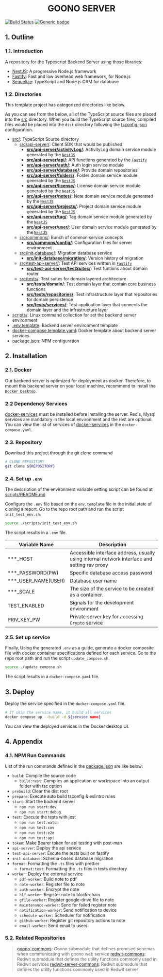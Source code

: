 <h1 align="center">GOONO SERVER</h1>

[![Build Status](https://jenkins.redwit.io/buildStatus/icon?job=redwit-dev%2Fgoono-server-ts%2Fdev)](https://jenkins.redwit.io/job/redwit-dev/job/goono-server-ts/job/dev/)
[![Generic badge](https://img.shields.io/badge/version-v3.1.4-green.svg)](https://github.com/redwit-dev/goono-server-ts/releases)

## 1. Outline
### 1.1. Introduction

A repository for the Typescript Backend Server using those libraries:
  - [NestJS](https://nestjs.com): A progressive Node.js framework
  - [Fastify](https://fastify.dev/): Fast and low overhead web framework, for Node.js
  - [Sequelize](https://sequelize.org/): TypeScript and Node.js ORM for database

### 1.2. Directories
This template project has categorized directories like below.

As you can see from the below, all of the TypeScript source files are placed into the [src](src/) directory. When you build the TypeScript source files, compiled files would be placed into the `dist` directory following the [tsconfig.json](tsconfig.json) configuration.

  - [src/](src/): TypeScript Source directory
    - [src/api-server/](src/api-server/): Client SDK that would be published
      - [**src/api-server/activityLog/**](src/api-server/activityLog/): ActivityLog domain service module generated by the [`NestJS`](https://nestjs.com)
      - [**src/api-server/api/**](src/api-server/api/): API functions generated by the [`Fastify`](https://github.com/fastify/fastify)
      - [**src/api-server/auth/**](src/api-server/auth/): Auth login service module
      - [**src/api-server/database/**](src/api-server/database/): Provide domain repositories
      - [**src/api-server/folders/**](src/api-server/folders/): Folder domain service module generated by the [`NestJS`](https://nestjs.com)
      - [**src/api-server/license/**](src/api-server/license/): License domain service module generated by the [`NestJS`](https://nestjs.com)
      - [**src/api-server/notes/**](src/api-server/notes/): Note domain service module generated by the [`NestJS`](https://nestjs.com)
      - [**src/api-server/projects/**](src/api-server/projects/): Project domain service module generated by the [`NestJS`](https://nestjs.com)
      - [**src/api-server/tag/**](src/api-server/tag/): Tag domain service module generated by the [`NestJS`](https://nestjs.com)
      - [**src/api-server/user/**](src/api-server/user/): User domain service module generated by the [`NestJS`](https://nestjs.com)
    - [src/commons/](src/commons/): Bunch of common service concepts
        - [**src/commons/config/**](src/commons/config/): Configuration files for server environment
    - [src/init-database/](src/init-database/): Migration database service
        - [**src/init-database/migration/**](src/init-database/migration/): Version history of migration
    - [src/test-api-server/](src/test-api-server/): Test API services written in [`Fastify`](https://github.com/fastify/fastify)
        - [**src/test-api-server/testSuites/**](src/test-api-server/testSuites/): Test funtions about domain router
    - [src/tests/](src/tests/): Test suites for domain layered architecture
        - [**src/tests/domain/**](src/tests/domain/): Test domain layer that contain core business functions
        - [**src/tests/repositories/**](src/tests/repositories/): Test infrastructure layer that repositories for domain persistence
        - [**src/tests/services/**](src/tests/services/): Test application layer that connects the domain layer and the infrastructure layer
  - [scripts/](scripts/): Linux command collection for set the backend server environment
  - [.env.template](.env.template): Backend server environment template
  - [docker-compose.template.yaml](docker-compose.template.yaml): Docker template about backend server services
  - [package.json](package.json): NPM configuration

## 2. Installation
### 2.1. Docker
Our backend server is optimized for deployment as docker. Therefore, to mount this backend server on your local machine, recommend to install the [`Docker Desktop`](https://www.docker.com/products/docker-desktop/).

### 2.2 Dependency Services
[docker-services](https://github.com/redwit-dev/docker-services) must be installed before installing the server. Redis, Mysql services are mandatory in the local environment and the rest are optional. You can view the list of services of  [docker-services](https://github.com/redwit-dev/docker-services) in the `docker-compose.yaml`.

### 2.3. Repository
Download this project through the git clone command
```bash
# CLONE REPOSITORY
git clone ${REPOSITORY}
```

### 2.4. Set up `.env`
The description of the environment variable setting script can be found at [scripts/README.md](scripts/README.md)

Configure the `.env` file based on the `env.template` file in the initial state of cloning a report.
Go to the repo root path and run the script `init_test_env.sh`. 
```bash
source ./scripts/init_test_env.sh
```
The script results in a `.env` file.


| Variable Name          | Description
|-----------------|----------------------------------------
| ***_HOST |  Accessible interface address, usually using internal network interface and setting rev proxy
| ***_PASSWORD(PW)      | Specific database access password
| ***_USER_NAME(USER)       | Database user name
| ***_SCALE      | The size of the service to be created as a container.
| TEST_ENABLED   | Signals for the development environment
| PRIV_KEY_PW   | Private server key for accessing `Crypto` service

### 2.5. Set up service
Finally, Using the generated `.env` as a guide, generate a docker composite file with docker container specifications defined for each service.
Go to the repo root path and run the script `update_compose.sh`. 
```bash
source ./update_compose.sh
```
The script results in a `docker-compose.yaml` file.

## 3. Deploy
Deploy the service specified in the `docker-compose.yaml` file.
```bash
# If skip the service name, it build all services
docker compose up --build -d ${service name}
```

You can view the deployed services in the Docker desktop UI.

## 4. Appendix
### 4.1. NPM Run Commands
List of the run commands defined in the [package.json](package.json) are like below:
  - `build`: Compile the source code
    - `build:nest`: Compiles an application or workspace into an output folder with tsc option
  - `prebuild`: Clear the dist root
  - `prepare`: Execute auto build tsconfig & eslintrc rules
  - `start`: Start the backend server
    - `npm run start:dev`
    - `npm run start:debug`
  - `test`: Execute the tests with jest
    - `npm run test:watch`
    - `npm run test:cov`
    - `npm run test:e2e`
    - `npm run test:api`
  - `token`: Make Bearer token for api testing with post-man
  - `api-server`: Deploy the api service
  - `test-api-server`: Excute the tests built on fastify
  - `init-database`: Schema-based database migration
  - `format`: Formatting the `.ts` files with prettier
    - `format:test`: Formatting the `.ts` files in tests directory
  - `worker`: Deploy the external service
    - `pdf-worker`: Build note to pdf
    - `note-worker`: Register file to note
    - `auth-worker`: Encrypt the note
    - `hlf-worker`: Register note to block-chain
    - `gfile-worker`: Register google-drive file to note
    - `maintenance-worker`: Sync for failed register note
    - `notification-worker`: Send notification to device
    - `schedule-worker`: Scheduler for notification
    - `github-worker`: Register git repository actions to note
    - `email-worker`: Send email to users

### 5.2. Related Repositories
> [goono-commons](https://github.com/redwit-dev/goono-commons): Goono submodule that defines promised schemas when communicating with goono web service
[redwit-commons](https://github.com/redwit-dev/redwit-commons): Redwit submodule that defines the utility functions commonly used in Redwit services
[redwit-server-commons](https://github.com/redwit-dev/redwit-server-commons): Redwit submodule that defines the utility functions commonly used in Redwit server